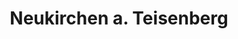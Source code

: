 ---
title: Neukirchen a. Teisenberg
url: /neukirchen-a-teisenberg/
latitude: 47.833
longitude: 12.743
---
